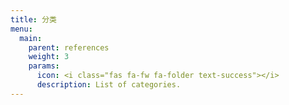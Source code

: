 ```yaml
---
title: 分类
menu:
  main:
    parent: references
    weight: 3
    params:
      icon: <i class="fas fa-fw fa-folder text-success"></i>
      description: List of categories.
---
```


